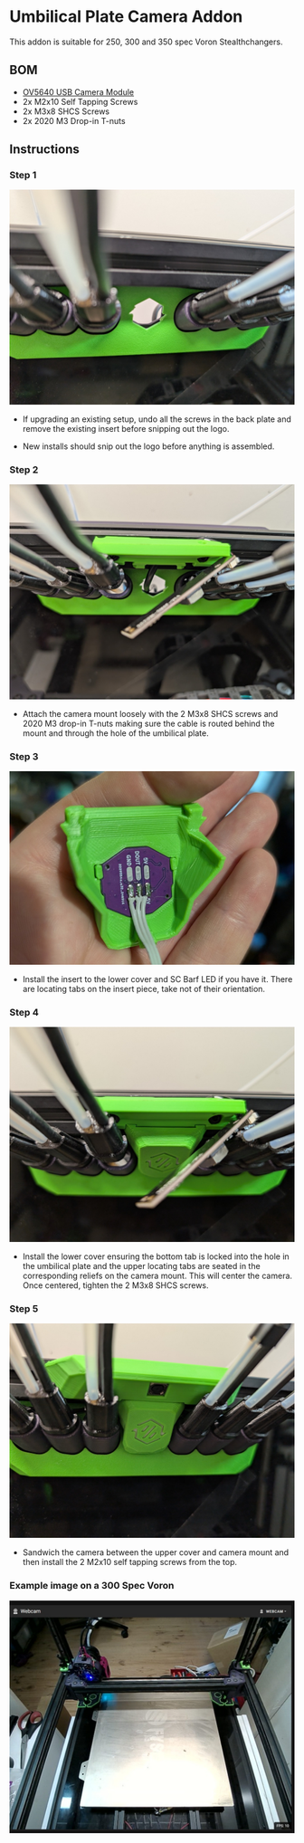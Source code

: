 # Umbilical Plate Camera Addon
This addon is suitable for 250, 300 and 350 spec Voron Stealthchangers.

## BOM

- [OV5640 USB Camera Module](https://www.aliexpress.com/item/1005004703285622.html)
- 2x M2x10 Self Tapping Screws
- 2x M3x8 SHCS Screws
- 2x 2020 M3 Drop-in T-nuts

## Instructions

### Step 1

![Step 1](images/1.jpg)

- If upgrading an existing setup, undo all the screws in the back plate and remove the existing insert before snipping out the logo.

- New installs should snip out the logo before anything is assembled.

### Step 2

![Step 2](images/2.jpg)

- Attach the camera mount loosely with the 2 M3x8 SHCS screws and 2020 M3 drop-in T-nuts making sure the cable is routed behind the mount and through the hole of the umbilical plate.

### Step 3

![Step 3](images/3.jpg)

- Install the insert to the lower cover and SC Barf LED if you have it. There are locating tabs on the insert piece, take not of their orientation.

### Step 4

![Step 4](images/4.jpg)

- Install the lower cover ensuring the bottom tab is locked into the hole in the umbilical plate and the upper locating tabs are seated in the corresponding reliefs on the camera mount. This will center the camera. Once centered, tighten the 2 M3x8 SHCS screws.

### Step 5

![Step 5](images/5.jpg)

- Sandwich the camera between the upper cover and camera mount and then install the 2 M2x10 self tapping screws from the top.


### Example image on a 300 Spec Voron

![Example](images/6.jpg)